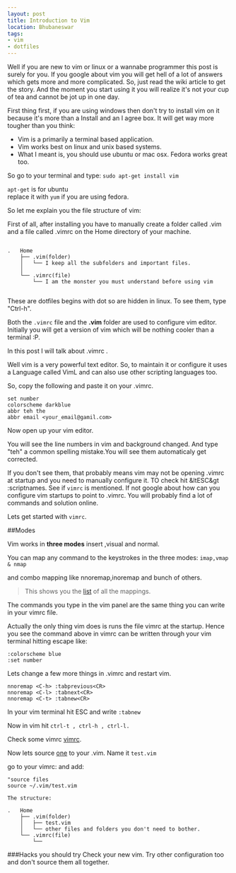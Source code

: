 ```yaml
---
layout: post
title: Introduction to Vim
location: Bhubaneswar
tags:
- vim
- dotfiles
---
```

Well if you are new to vim or linux or a wannabe programmer this post is surely for you. If you google about vim you will get hell of a lot of answers which gets more and more complicated. So, just read the wiki article to get the story. And the moment you start using it you will realize it's not your cup of tea and cannot be jot up in one day.


First thing first, if you are using windows then don't try to install vim on it because it's more than a Install and an I agree box. It will get way more tougher than you think:

* Vim is a primarily a terminal based application.
* Vim works best on linux and unix based systems.
* What I meant is, you should use ubuntu or mac osx. Fedora works great too.


<!--excerpt-->

So go to your terminal and type:
```sudo apt-get install vim```  

```apt-get``` is for ubuntu  
replace it with ```yum``` if you are using fedora.

So let me explain you the file structure of vim:


First of all, after installing you have to manually create a folder called .vim and a file called .vimrc on the Home directory of your machine. 

```

.	Home
	├── .vim(folder)
	│   └── I keep all the subfolders and important files.
	│   
	└── .vimrc(file)
		└── I am the monster you must understand before using vim
	    
```

These are dotfiles begins with dot so are hidden in linux. To see them, type "Ctrl-h". 

Both the ``.vimrc`` file and the **.vim** folder are used to configure vim editor. Initially you will get a version of vim which will be nothing cooler than a terminal :P.

In this post I will talk about .vimrc .

Well vim is a very powerful text editor. So, to maintain it or configure it uses a Language called VimL and can also use other scripting languages too.

So, copy the following and paste it on your .vimrc.


```
set number
colorscheme darkblue
abbr teh the
abbr email <your_email@gamil.com>
```

Now open up your vim editor.

You will see the line numbers in vim and background changed. And type "teh" a common spelling mistake.You will see them automaticaly get corrected.

If you don't see them, that probably means vim may not be opening .vimrc at startup and you need to manually configure it.
TO check hit  &ltESC&gt :scriptnames.
See if ``vimrc`` is mentioned. If not google about how can you configure vim startups to point to .vimrc. You will probably find a lot of commands and solution online.

Lets get started with ``vimrc``.

##Modes

Vim works in **three modes** insert ,visual and normal.

You can map any command  to the keystrokes in the three modes:
`imap,vmap & nmap `

and combo mapping like nnoremap,inoremap and bunch of others.



> This shows you the [list](http://vim.wikia.com/wiki/Displaying_the_current_Vim_environment) of all the mappings.

The commands you type in the vim panel are the same thing you can write in your vimrc file.

Actually the only thing vim does is runs the file vimrc at the startup.
Hence you see the command above in vimrc can be written through your vim terminal hitting escape like:

```
:colorscheme blue
:set number
```
Lets change a few more things in .vimrc and restart vim.
```
nnoremap <C-h> :tabprevious<CR>
nnoremap <C-l> :tabnext<CR>
nnoremap <C-t> :tabnew<CR>
```

In your vim terminal
hit ESC  and write ```:tabnew```

Now in vim hit ```ctrl-t , ctrl-h , ctrl-l.```


Check some vimrc [vimrc](http://www.dotfiles.org/.vimrc).

Now lets source [one](http://www.dotfiles.org/~omab/.vimrc) to your .vim. Name it ``test.vim``

go to your vimrc:
and add:

```
"source files
source ~/.vim/test.vim
```

```
The structure:

.	Home
	├── .vim(folder)
	│   ├── test.vim
	│   └── other files and folders you don't need to bother.
	└── .vimrc(file)
		└──
```

###Hacks you should try
Check your new vim. Try other configuration too and don't source them all together.
